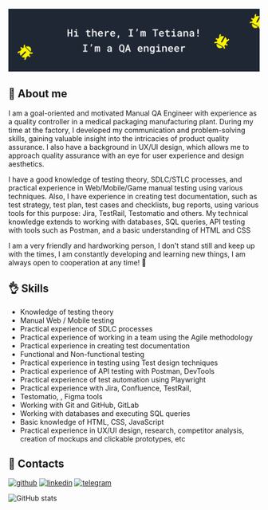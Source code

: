 ![I am a goal-oriented and motivated Manual QA Engineer](https://raw.githubusercontent.com/QA-TetianaPylypenko/QA-TetianaPylypenko/main/banner.png)
## 🙂 About me 
I am a goal-oriented and motivated Manual QA Engineer with experience as a quality controller in a medical packaging manufacturing plant. 
During my time at the factory, I developed my communication and problem-solving skills, gaining valuable insight into the intricacies of product quality assurance.
I also have a background in UX/UI design, which allows me to approach quality assurance with an eye for user experience and design aesthetics.

I have a good knowledge of testing theory, SDLC/STLC processes, and practical experience in Web/Mobile/Game manual testing using various techniques. Also, I have experience in creating test documentation, such as test strategy, test plan, test cases and checklists, bug reports, using various tools for this purpose: Jira, TestRail, Testomatio and others.
My technical knowledge extends to working with databases, SQL queries, API testing with tools such as Postman, and a basic understanding of HTML and CSS

I am a very friendly and hardworking person, I don't stand still and keep up with the times, I am constantly developing and learning new things, I am always open to cooperation at any time! 🚀

## 👌 Skills
* Knowledge of testing theory
* Manual Web / Mobile testing
* Practical experience of SDLC processes
* Practical experience of working in a team using the Agile 
  methodology
* Practical experience in creating test documentation
* Functional and Non-functional testing
* Practical experience in testing using Test design techniques
* Practical experience of API testing with Postman, DevTools
* Practical experience of test automation using Playwright
* Practical experience with Jira, Confluence, TestRail, 
* Testomatio, , Figma tools
* Working with Git and GitHub, GitLab
* Working with databases and executing SQL queries
* Basic knowledge of HTML, CSS, JavaScript
* Practical experience in UX/UI design, research, competitor 
  analysis, creation of mockups and clickable prototypes, etc

## 🚀 Contacts



[<img src='https://cdn.jsdelivr.net/npm/simple-icons@3.0.1/icons/github.svg' alt='github' height='24'>](https://github.com/QA-TetianaPylypenko)  [<img src='https://cdn.jsdelivr.net/npm/simple-icons@3.0.1/icons/linkedin.svg' alt='linkedin' height='24'>](https://www.linkedin.com/in/tetianapylypenko//)  [<img src='https://cdn.jsdelivr.net/npm/simple-icons@3.0.1/icons/telegram.svg' alt='telegram' height='24'>](https://t.me/Pylypenko_Tetiana)  

![GitHub stats](https://github-readme-stats.vercel.app/api?username=https://github.com/QA-TetianaPylypenko&show_icons=true)  

